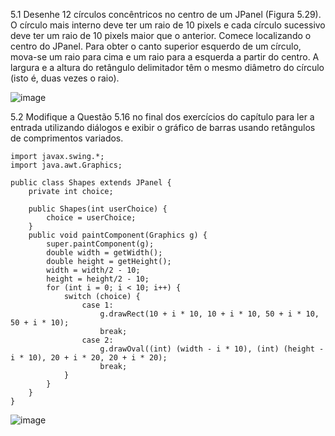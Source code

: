 5.1 Desenhe 12 círculos concêntricos no centro de um JPanel (Figura 5.29). O círculo mais interno deve ter um raio de 10 pixels e cada círculo sucessivo deve ter um raio
de 10 pixels maior que o anterior. Comece localizando o centro do JPanel. Para obter o canto superior esquerdo de um círculo, mova-se um raio para cima e um raio para a 
esquerda a partir do centro. A largura e a altura do retângulo delimitador têm o mesmo diâmetro do círculo (isto é, duas vezes o raio).

![image](https://user-images.githubusercontent.com/80348569/182971261-ee690743-e5f1-4e1d-a85d-9bc2d076f686.png)


5.2 Modifique a Questão 5.16 no final dos exercícios do capítulo para ler a entrada utilizando diálogos e exibir o gráfico de barras usando
retângulos de comprimentos variados.

~~~
import javax.swing.*;
import java.awt.Graphics;

public class Shapes extends JPanel {
    private int choice;

    public Shapes(int userChoice) {
        choice = userChoice;
    }
    public void paintComponent(Graphics g) {
        super.paintComponent(g);
        double width = getWidth();
        double height = getHeight();
        width = width/2 - 10;
        height = height/2 - 10;
        for (int i = 0; i < 10; i++) {
            switch (choice) {
                case 1:
                    g.drawRect(10 + i * 10, 10 + i * 10, 50 + i * 10, 50 + i * 10);
                    break;
                case 2:
                    g.drawOval((int) (width - i * 10), (int) (height - i * 10), 20 + i * 20, 20 + i * 20);
                    break;
            }
        }
    }
}
~~~
![image](https://user-images.githubusercontent.com/80348569/182971315-e7abebca-2a10-46fa-aff7-e49f9f493d3b.png)

